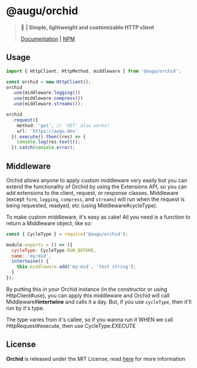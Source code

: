 # @augu/orchid
> :flight_arrival: **| Simple, lightweight and customizable HTTP client**
> 
> [Documentation](https://docs.augu.dev/orchid) **|** [NPM](https://npmjs.com/package/@augu/orchid)

## Usage
```ts
import { HttpClient, HttpMethod, middleware } from '@augu/orchid';

const orchid = new HttpClient();
orchid
  .use(middleware.logging())
  .use(middleware.compress())
  .use(middleware.streams());

orchid
  .request({
    method: 'get', // 'GET' also works!
    url: 'https://augu.dev'
  }).execute().then((res) => {
    console.log(res.text());
  }).catch(console.error);
```

## Middleware
Orchid allows anyone to apply custom middleware very easily but you can extend the functionality of Orchid by using the Extensions API, so you can add extensions to the client, request, or response classes. Middleware (except `form`, `logging`, `compress`, and `streams`) will run when the request is being requested, readyed, etc (using Middleware#cycleType).

To make custom middleware, it's easy as cake! All you need is a function to return a Middleware object, like so:

```js
const { CycleType } = require('@augu/orchid');

module.exports = () => ({
  cycleType: CycleType.RUN_BEFORE,
  name: 'my:mid',
  intertwine() {
    this.middleware.add('my:mid', 'test string');
  }
});
```

By putting this in your Orchid instance (in the constructor or using HttpClient#use), you can apply this middleware and Orchid will call Middleware#**intertwine** and calls it a day. But, if you use `cycleType`, then it'll run by it's type.

The type varies from it's callee, so if you wanna run it WHEN we call HttpRequest#execute, then use CycleType.EXECUTE

## License
**Orchid** is released under the MIT License, read [here](/LICENSE) for more information
